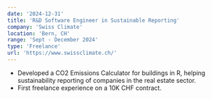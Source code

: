 ```yaml
---
date: '2024-12-31'
title: 'R&D Software Engineer in Sustainable Reporting'
company: 'Swiss Climate'
location: 'Bern, CH'
range: 'Sept - December 2024'
type: 'Freelance'
url: 'https://www.swissclimate.ch/'
---
```


- Developed a CO2 Emissions Calculator for buildings in R, helping sustainability reporting of companies in the real estate sector.
- First freelance experience on a 10K CHF contract.
